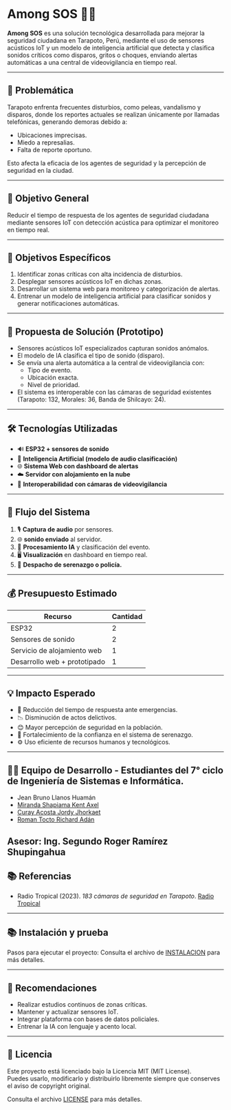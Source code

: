 # Among SOS 🚨📡

**Among SOS** es una solución tecnológica desarrollada para mejorar la seguridad ciudadana en Tarapoto, Perú, mediante el uso de sensores acústicos IoT y un modelo de inteligencia artificial que detecta y clasifica sonidos críticos como disparos, gritos o choques, enviando alertas automáticas a una central de videovigilancia en tiempo real.

---

## 📌 Problemática

Tarapoto enfrenta frecuentes disturbios, como peleas, vandalismo y disparos, donde los reportes actuales se realizan únicamente por llamadas telefónicas, generando demoras debido a:
- Ubicaciones imprecisas.
- Miedo a represalias.
- Falta de reporte oportuno.

Esto afecta la eficacia de los agentes de seguridad y la percepción de seguridad en la ciudad.

---

## 🎯 Objetivo General

Reducir el tiempo de respuesta de los agentes de seguridad ciudadana mediante sensores IoT con detección acústica para optimizar el monitoreo en tiempo real.

---

## 🎯 Objetivos Específicos

1. Identificar zonas críticas con alta incidencia de disturbios.
2. Desplegar sensores acústicos IoT en dichas zonas.
3. Desarrollar un sistema web para monitoreo y categorización de alertas.
4. Entrenar un modelo de inteligencia artificial para clasificar sonidos y generar notificaciones automáticas.

---

## 🧠 Propuesta de Solución (Prototipo)

- Sensores acústicos IoT especializados capturan sonidos anómalos.
- El modelo de IA clasifica el tipo de sonido (disparo).
- Se envía una alerta automática a la central de videovigilancia con:
  - Tipo de evento.
  - Ubicación exacta.
  - Nivel de prioridad.
- El sistema es interoperable con las cámaras de seguridad existentes (Tarapoto: 132, Morales: 36, Banda de Shilcayo: 24).

---

## 🛠️ Tecnologías Utilizadas

- 🔊 **ESP32 + sensores de sonido**
- 🤖 **Inteligencia Artificial (modelo de audio clasificación)**
- 🌐 **Sistema Web con dashboard de alertas**
- ☁️ **Servidor con alojamiento en la nube**
- 🧩 **Interoperabilidad con cámaras de videovigilancia**

---

## 🔁 Flujo del Sistema

1. 🎙️ **Captura de audio** por sensores.
2. 🌐 **sonido enviado** al servidor.
3. 🧠 **Procesamiento IA** y clasificación del evento.
4. 🖥️ **Visualización** en dashboard en tiempo real.
5. 🚓 **Despacho de serenazgo o policía.**

---

## 💰 Presupuesto Estimado

| Recurso                        | Cantidad |
|-------------------------------|----------|
| ESP32                         | 2        | 
| Sensores de sonido            | 2        | 
| Servicio de alojamiento web  | 1        | 
| Desarrollo web + prototipado | 1        | 

---

## 💡 Impacto Esperado

- 🔻 Reducción del tiempo de respuesta ante emergencias.
- 📉 Disminución de actos delictivos.
- 😊 Mayor percepción de seguridad en la población.
- 🤝 Fortalecimiento de la confianza en el sistema de serenazgo.
- ⚙️ Uso eficiente de recursos humanos y tecnológicos.

---

## 👨‍💻 Equipo de Desarrollo - Estudiantes del 7° ciclo de Ingeniería de Sistemas e Informática.

- Jean Bruno Llanos Huamán
- [Miranda Shapiama Kent Axel](https://github.com/KentAxel)
- [Curay Acosta Jordy Jhorkaet]((https://github.com/Jhorka029))
- [Roman Tocto Richard Adán](https://github.com/Richard-Roman)

Asesor: Ing. Segundo Roger Ramírez Shupingahua 
---

## 📚 Referencias

- Radio Tropical (2023). *183 cámaras de seguridad en Tarapoto*. [Radio Tropical](https://radiotropical.pe/183-camaras-de-seguridad-vienen-siendo-instaladas-en-tarapoto-morales-y-la-banda-de-shilcayo)

---

## 📚 Instalación y prueba

Pasos para  ejecutar el proyecto:
Consulta el archivo de [INSTALACION](./INSTALL) para más detalles.

---

## 📌 Recomendaciones

- Realizar estudios continuos de zonas críticas.
- Mantener y actualizar sensores IoT.
- Integrar plataforma con bases de datos policiales.
- Entrenar la IA con lenguaje y acento local.

---

## 📎 Licencia

Este proyecto está licenciado bajo la Licencia MIT (MIT License).  
Puedes usarlo, modificarlo y distribuirlo libremente siempre que conserves el aviso de copyright original.

Consulta el archivo [LICENSE](./LICENSE) para más detalles.


